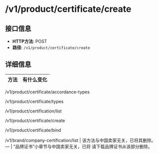 # /v1/product/certificate/create

## 接口信息

- **HTTP方法**: POST
- **路径**: `/v1/product/certificate/create`

## 详细信息

方法 | 有什么变化  
---|---  
/v1/product/certificate/accordance-types   
  
/v1/product/certificate/types   
  
/v1/product/certification/list   
  
/v1/product/certificate/create   
  
/v1/product/certificate/bind   
  
/v1/brand/company-certification/list | 该方法与中国卖家无关，已将其删除。  
— | “品牌证书”小章节与中国卖家无关，已将 请下载品牌证书从该部分删除。

